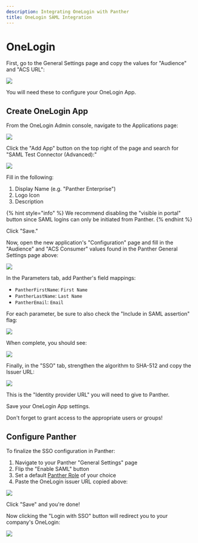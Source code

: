 ```yaml
---
description: Integrating OneLogin with Panther
title: OneLogin SAML Integration
---
```


# OneLogin

First, go to the General Settings page and copy the values for "Audience" and "ACS URL":

![](../../.gitbook/assets/panther-saml-parameters%20%285%29%20%281%29%20%286%29.png)

You will need these to configure your OneLogin App.

## Create OneLogin App

From the OneLogin Admin console, navigate to the Applications page:

![](../../.gitbook/assets/onelogin1%20%288%29%20%288%29%20%289%29%20%287%29.png)

Click the "Add App" button on the top right of the page and search for "SAML Test Connector \(Advanced\):"

![](../../.gitbook/assets/onelogin2%20%285%29%20%285%29%20%287%29%20%285%29.png)

Fill in the following:

1. Display Name \(e.g. "Panther Enterprise"\)
2. Logo Icon
3. Description

{% hint style="info" %}
We recommend disabling the "visible in portal" button since SAML logins can only be initiated from Panther.
{% endhint %}

Click "Save."

Now, open the new application's "Configuration" page and fill in the "Audience" and "ACS Consumer" values found in the Panther General Settings page above:

![](../../.gitbook/assets/onelogin3%20%285%29%20%285%29%20%287%29%20%281%29.png)

In the Parameters tab, add Panther's field mappings:

* `PantherFirstName`: `First Name`
* `PantherLastName`: `Last Name`
* `PantherEmail`: `Email`

For each parameter, be sure to also check the "Include in SAML assertion" flag:

![](../../.gitbook/assets/onelogin4-inset%20%288%29%20%284%29%20%281%29%20%2811%29.png)

When complete, you should see:

![](../../.gitbook/assets/onelogin4%20%288%29%20%288%29%20%289%29%20%282%29.png)

Finally, in the "SSO" tab, strengthen the algorithm to SHA-512 and copy the Issuer URL:

![](../../.gitbook/assets/onelogin5%20%288%29%20%288%29%20%289%29%20%2811%29.png)

This is the "Identity provider URL" you will need to give to Panther.

Save your OneLogin App settings.

Don't forget to grant access to the appropriate users or groups!

## Configure Panther

To finalize the SSO configuration in Panther:

1. Navigate to your Panther "General Settings" page
2. Flip the "Enable SAML" button
3. Set a default [Panther Role](../rbac.md) of your choice
4. Paste the OneLogin issuer URL copied above:

![](../../.gitbook/assets/onelogin-panther%20%282%29.png)

Click "Save" and you're done!

Now clicking the "Login with SSO" button will redirect you to your company's OneLogin:

![](../../.gitbook/assets/panther-login-sso%20%286%29%20%281%29.png)

